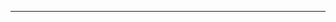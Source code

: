 <!--
CO_OP_TRANSLATOR_METADATA:
{
  "original_hash": "cffce88f960004dcc957455277e790f9",
  "translation_date": "2025-08-27T23:43:27+00:00",
  "source_file": "03-GettingStarted/05-stdio-server/README.md",
  "language_code": "pa"
}
-->


---

